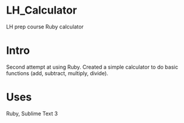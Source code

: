 # LH_Calculator
LH prep course Ruby calculator 

# Intro
Second attempt at using Ruby.  Created a simple calculator to do basic functions (add, subtract, multiply, divide).

# Uses
Ruby, Sublime Text 3
